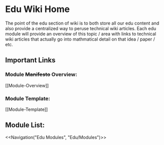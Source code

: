 # Edu Wiki Home

The point of the edu section of wiki is to both store all our edu content and also provide a centralized way to peruse technical wiki articles. Each edu module will provide an overview of this topic / area with links to technical wiki articles that actually go into mathmatical detail on that idea / paper / etc.

## Important Links
### Module ~~Manifesto~~ Overview:
[[Module-Overview]]

### Module Template:
[[Module-Template]]



## Module List:

<<Navigation("Edu Modules", "Edu/Modules")>>